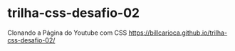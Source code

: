 # trilha-css-desafio-02
Clonando  a Página do Youtube com CSS
https://billcarioca.github.io/trilha-css-desafio-02/
